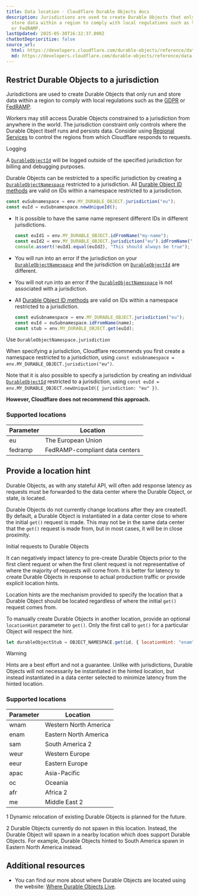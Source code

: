 ```yaml
---
title: Data location · Cloudflare Durable Objects docs
description: Jurisdictions are used to create Durable Objects that only run and
  store data within a region to comply with local regulations such as the GDPR
  or FedRAMP.
lastUpdated: 2025-05-30T16:32:37.000Z
chatbotDeprioritize: false
source_url:
  html: https://developers.cloudflare.com/durable-objects/reference/data-location/
  md: https://developers.cloudflare.com/durable-objects/reference/data-location/index.md
---
```


## Restrict Durable Objects to a jurisdiction

Jurisdictions are used to create Durable Objects that only run and store data within a region to comply with local regulations such as the [GDPR](https://gdpr-info.eu/) or [FedRAMP](https://blog.cloudflare.com/cloudflare-achieves-fedramp-authorization/).

Workers may still access Durable Objects constrained to a jurisdiction from anywhere in the world. The jurisdiction constraint only controls where the Durable Object itself runs and persists data. Consider using [Regional Services](https://developers.cloudflare.com/data-localization/regional-services/) to control the regions from which Cloudflare responds to requests.

Logging

A [`DurableObjectId`](https://developers.cloudflare.com/durable-objects/api/id) will be logged outside of the specified jurisdiction for billing and debugging purposes.

Durable Objects can be restricted to a specific jurisdiction by creating a [`DurableObjectNamespace`](https://developers.cloudflare.com/durable-objects/api/namespace/) restricted to a jurisdiction. All [Durable Object ID methods](https://developers.cloudflare.com/durable-objects/api/id/) are valid on IDs within a namespace restricted to a jurisdiction.

```js
const euSubnamespace = env.MY_DURABLE_OBJECT.jurisdiction("eu");
const euId = euSubnamespace.newUniqueId();
```

* It is possible to have the same name represent different IDs in different jurisdictions.

  ```js
  const euId1 = env.MY_DURABLE_OBJECT.idFromName("my-name");
  const euId2 = env.MY_DURABLE_OBJECT.jurisdiction("eu").idFromName("my-name");
  console.assert(!euId1.equal(euId2), "This should always be true");
  ```

* You will run into an error if the jurisdiction on your [`DurableObjectNamespace`](https://developers.cloudflare.com/durable-objects/api/namespace/) and the jurisdiction on [`DurableObjectId`](https://developers.cloudflare.com/durable-objects/api/id) are different.

* You will not run into an error if the [`DurableObjectNamespace`](https://developers.cloudflare.com/durable-objects/api/namespace/) is not associated with a jurisdiction.

* All [Durable Object ID methods](https://developers.cloudflare.com/durable-objects/api/id/) are valid on IDs within a namespace restricted to a jurisdiction.

  ```js
  const euSubnamespace = env.MY_DURABLE_OBJECT.jurisdiction("eu");
  const euId = euSubnamespace.idFromName(name);
  const stub = env.MY_DURABLE_OBJECT.get(euId);
  ```

Use `DurableObjectNamespace.jurisdiction`

When specifying a jurisdiction, Cloudflare recommends you first create a namespace restricted to a jurisdiction, using `const euSubnamespace = env.MY_DURABLE_OBJECT.jurisdiction("eu")`.

Note that it is also possible to specify a jurisdiction by creating an individual [`DurableObjectId`](https://developers.cloudflare.com/durable-objects/api/id) restricted to a jurisdiction, using `const euId = env.MY_DURABLE_OBJECT.newUniqueId({ jurisdiction: "eu" })`.

**However, Cloudflare does not recommend this approach.**

### Supported locations

| Parameter | Location |
| - | - |
| eu | The European Union |
| fedramp | FedRAMP-compliant data centers |

## Provide a location hint

Durable Objects, as with any stateful API, will often add response latency as requests must be forwarded to the data center where the Durable Object, or state, is located.

Durable Objects do not currently change locations after they are created1. By default, a Durable Object is instantiated in a data center close to where the initial `get()` request is made. This may not be in the same data center that the `get()` request is made from, but in most cases, it will be in close proximity.

Initial requests to Durable Objects

It can negatively impact latency to pre-create Durable Objects prior to the first client request or when the first client request is not representative of where the majority of requests will come from. It is better for latency to create Durable Objects in response to actual production traffic or provide explicit location hints.

Location hints are the mechanism provided to specify the location that a Durable Object should be located regardless of where the initial `get()` request comes from.

To manually create Durable Objects in another location, provide an optional `locationHint` parameter to `get()`. Only the first call to `get()` for a particular Object will respect the hint.

```js
let durableObjectStub = OBJECT_NAMESPACE.get(id, { locationHint: "enam" });
```

Warning

Hints are a best effort and not a guarantee. Unlike with jurisdictions, Durable Objects will not necessarily be instantiated in the hinted location, but instead instantiated in a data center selected to minimize latency from the hinted location.

### Supported locations

| Parameter | Location |
| - | - |
| wnam | Western North America |
| enam | Eastern North America |
| sam | South America 2 |
| weur | Western Europe |
| eeur | Eastern Europe |
| apac | Asia-Pacific |
| oc | Oceania |
| afr | Africa 2 |
| me | Middle East 2 |

1 Dynamic relocation of existing Durable Objects is planned for the future.

2 Durable Objects currently do not spawn in this location. Instead, the Durable Object will spawn in a nearby location which does support Durable Objects. For example, Durable Objects hinted to South America spawn in Eastern North America instead.

## Additional resources

* You can find our more about where Durable Objects are located using the website: [Where Durable Objects Live](https://where.durableobjects.live/).
